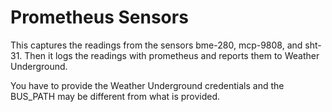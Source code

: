 # Prometheus Sensors

This captures the readings from the sensors bme-280, mcp-9808, and sht-31.
Then it logs the readings with prometheus and reports them to Weather
Underground.

You have to provide the Weather Underground credentials and the BUS_PATH may
be different from what is provided.
